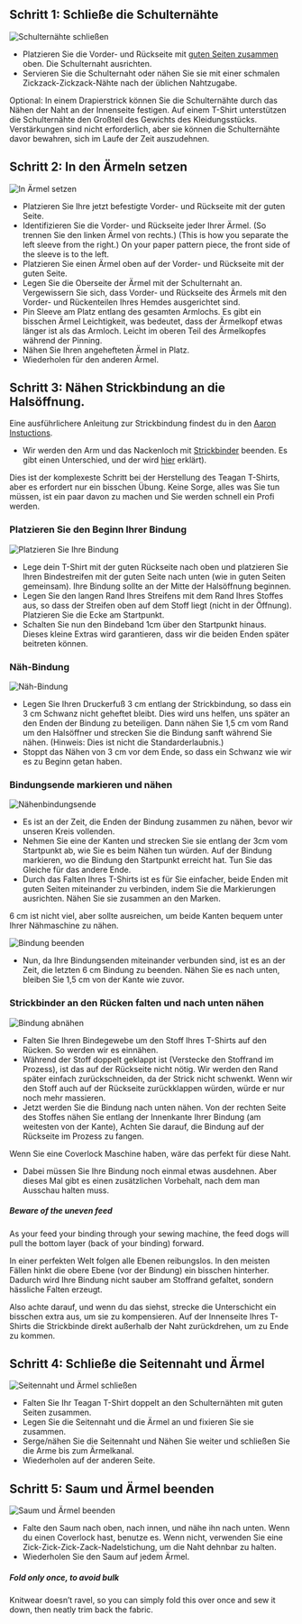 ## Schritt 1: Schließe die Schulternähte

![Schulternähte schließen](step01.svg)

- Platzieren Sie die Vorder- und Rückseite mit [guten Seiten zusammen](/docs/sewing/good-sides-together) oben. Die Schulternaht ausrichten.
- Servieren Sie die Schulternaht oder nähen Sie sie mit einer schmalen Zickzack-Zickzack-Nähte nach der üblichen Nahtzugabe.

<Note>
Optional: In einem Drapierstrick können Sie die Schulternähte durch das Nähen der Naht an der Innenseite festigen. Auf einem T-Shirt unterstützen die Schulternähte den Großteil des Gewichts des Kleidungsstücks. Verstärkungen sind nicht erforderlich, aber sie können die Schulternähte davor bewahren, sich im Laufe der Zeit auszudehnen.
</Note>

## Schritt 2: In den Ärmeln setzen

![In Ärmel setzen](step02.svg)

- Platzieren Sie Ihre jetzt befestigte Vorder- und Rückseite mit der guten Seite.
- Identifizieren Sie die Vorder- und Rückseite jeder Ihrer Ärmel. (So trennen Sie den linken Ärmel von rechts.) (This is how you separate the left sleeve from the right.) On your paper pattern piece, the front side of the sleeve is to the left.
- Platzieren Sie einen Ärmel oben auf der Vorder- und Rückseite mit der guten Seite.
- Legen Sie die Oberseite der Ärmel mit der Schulternaht an. Vergewissern Sie sich, dass Vorder- und Rückseite des Ärmels mit den Vorder- und Rückenteilen Ihres Hemdes ausgerichtet sind.
- Pin Sleeve am Platz entlang des gesamten Armlochs. Es gibt ein bisschen Ärmel Leichtigkeit, was bedeutet, dass der Ärmelkopf etwas länger ist als das Armloch. Leicht im oberen Teil des Ärmelkopfes während der Pinning.
- Nähen Sie Ihren angehefteten Ärmel in Platz.
- Wiederholen für den anderen Ärmel.

## Schritt 3: Nähen Strickbindung an die Halsöffnung.

<!--- Tawni is also writing up additional instructions for installing a V-neck --->

<Tip>

Eine ausführlichere Anleitung zur Strickbindung findest du in den [Aaron Instuctions](/docs/patterns/aaron/instructions).

</Tip>

- Wir werden den Arm und das Nackenloch mit [Strickbinder](/docs/sewing/knit-binding) beenden. Es gibt einen Unterschied, und der wird [hier](/docs/sewing/knit-binding) erklärt).

<Note>
Dies ist der komplexeste Schritt bei der Herstellung des Teagan T-Shirts, aber es erfordert nur ein bisschen Übung. Keine Sorge, alles was Sie tun müssen, ist ein paar davon zu machen und Sie werden schnell ein Profi werden.
</Note>

### Platzieren Sie den Beginn Ihrer Bindung

![Platzieren Sie Ihre Bindung](step03a.svg)

- Lege dein T-Shirt mit der guten Rückseite nach oben und platzieren Sie Ihren Bindestreifen mit der guten Seite nach unten (wie in guten Seiten gemeinsam). Ihre Bindung sollte an der Mitte der Halsöffnung beginnen.
- Legen Sie den langen Rand Ihres Streifens mit dem Rand Ihres Stoffes aus, so dass der Streifen oben auf dem Stoff liegt (nicht in der Öffnung). Platzieren Sie die Ecke am Startpunkt.
- Schalten Sie nun den Bindeband 1cm über den Startpunkt hinaus. Dieses kleine Extras wird garantieren, dass wir die beiden Enden später beitreten können.

### Näh-Bindung

![Näh-Bindung](step03b.svg)

- Legen Sie Ihren Druckerfuß 3 cm entlang der Strickbindung, so dass ein 3 cm Schwanz nicht geheftet bleibt. Dies wird uns helfen, uns später an den Enden der Bindung zu beteiligen. Dann nähen Sie 1,5 cm vom Rand um den Halsöffner und strecken Sie die Bindung sanft während Sie nähen.  (Hinweis: Dies ist nicht die Standarderlaubnis.)
- Stoppt das Nähen von 3 cm vor dem Ende, so dass ein Schwanz wie wir es zu Beginn getan haben.

### Bindungsende markieren und nähen

![Nähenbindungsende](step03c.svg)

- Es ist an der Zeit, die Enden der Bindung zusammen zu nähen, bevor wir unseren Kreis vollenden.
- Nehmen Sie eine der Kanten und strecken Sie sie entlang der 3cm vom Startpunkt ab, wie Sie es beim Nähen tun würden. Auf der Bindung markieren, wo die Bindung den Startpunkt erreicht hat. Tun Sie das Gleiche für das andere Ende.
- Durch das Falten Ihres T-Shirts ist es für Sie einfacher, beide Enden mit guten Seiten miteinander zu verbinden, indem Sie die Markierungen ausrichten. Nähen Sie sie zusammen an den Marken.

<Note>

6 cm ist nicht viel, aber sollte ausreichen, um beide Kanten bequem unter Ihrer Nähmaschine zu nähen.

</Note>

![Bindung beenden](step03d.svg)

- Nun, da Ihre Bindungsenden miteinander verbunden sind, ist es an der Zeit, die letzten 6 cm Bindung zu beenden. Nähen Sie es nach unten, bleiben Sie 1,5 cm von der Kante wie zuvor.

### Strickbinder an den Rücken falten und nach unten nähen

![Bindung abnähen](step03e.svg)

- Falten Sie Ihren Bindegewebe um den Stoff Ihres T-Shirts auf den Rücken. So werden wir es einnähen.
- Während der Stoff doppelt geklappt ist (Verstecke den Stoffrand im Prozess), ist das auf der Rückseite nicht nötig. Wir werden den Rand später einfach zurückschneiden, da der Strick nicht schwenkt. Wenn wir den Stoff auch auf der Rückseite zurückklappen würden, würde er nur noch mehr massieren.
- Jetzt werden Sie die Bindung nach unten nähen. Von der rechten Seite des Stoffes nähen Sie entlang der Innenkante Ihrer Bindung (am weitesten von der Kante), Achten Sie darauf, die Bindung auf der Rückseite im Prozess zu fangen.

<Note>
Wenn Sie eine Coverlock Maschine haben, wäre das perfekt für diese Naht.
</Note>

- Dabei müssen Sie Ihre Bindung noch einmal etwas ausdehnen. Aber dieses Mal gibt es einen zusätzlichen Vorbehalt, nach dem man Ausschau halten muss.

<Note>

##### Beware of the uneven feed

As your feed your binding through your sewing machine, the feed dogs will pull the bottom layer (back of your binding) forward.

In einer perfekten Welt folgen alle Ebenen reibungslos. In den meisten Fällen hinkt die obere Ebene (vor der Bindung) ein bisschen hinterher. Dadurch wird Ihre Bindung nicht sauber am Stoffrand gefaltet, sondern hässliche Falten erzeugt.

Also achte darauf, und wenn du das siehst, strecke die Unterschicht ein bisschen extra aus, um sie zu kompensieren.
Auf der Innenseite Ihres T-Shirts die Strickbinde direkt außerhalb der Naht zurückdrehen, um zu Ende zu kommen.

</Note>

## Schritt 4: Schließe die Seitennaht und Ärmel

![Seitennaht und Ärmel schließen](step04.svg)

- Falten Sie Ihr Teagan T-Shirt doppelt an den Schulternähten mit guten Seiten zusammen.
- Legen Sie die Seitennaht und die Ärmel an und fixieren Sie sie zusammen.
- Serge/nähen Sie die Seitennaht und Nähen Sie weiter und schließen Sie die Arme bis zum Ärmelkanal.
- Wiederholen auf der anderen Seite.

## Schritt 5: Saum und Ärmel beenden

![Saum und Ärmel beenden](step05.svg)

- Falte den Saum nach oben, nach innen, und nähe ihn nach unten. Wenn du einen Coverlock hast, benutze es. Wenn nicht, verwenden Sie eine Zick-Zick-Zick-Zack-Nadelstichung, um die Naht dehnbar zu halten.
- Wiederholen Sie den Saum auf jedem Ärmel.

<Note>

##### Fold only once, to avoid bulk

Knitwear doesn’t ravel, so you can simply fold this over once and sew it down, then neatly trim back the fabric.

</Note>
